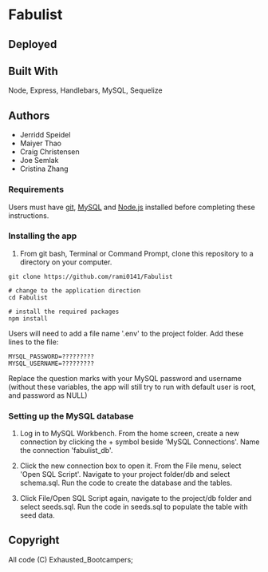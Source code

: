 # Fabulist


## Deployed


## Built With
Node, Express, Handlebars, MySQL, Sequelize

## Authors

* Jerridd Speidel
* Maiyer Thao
* Craig Christensen
* Joe Semlak
* Cristina Zhang



### **Requirements**
Users must have [git](https://git-scm.com/book/en/v2/Getting-Started-Installing-Git), [MySQL](https://www.mysql.com/downloads/) and [Node.js](https://nodejs.org/en/download/) installed before completing these instructions.

### **Installing the app**

1) From git bash, Terminal or Command Prompt, clone this repository to a directory on your computer.

```
git clone https://github.com/rami0141/Fabulist

# change to the application direction
cd Fabulist

# install the required packages
npm install

```


Users will need to add a file name '.env' to the project folder.
Add these lines to the file:

```
MYSQL_PASSWORD=?????????
MYSQL_USERNAME=?????????

```

Replace the question marks with your MySQL password and username (without these variables, the app will still try to run with default user is root, and password as NULL)


### **Setting up the MySQL database**

1) Log in to MySQL Workbench.  From the home screen, create a new connection by clicking the + symbol beside 'MySQL Connections'.  Name the connection 'fabulist_db'.

2) Click the new connection box to open it.  From the File menu, select 'Open SQL Script'.  Navigate to your project folder/db and select schema.sql.  Run the code to create the database and the tables.

3) Click File/Open SQL Script again, navigate to the project/db folder and select seeds.sql.  Run the code in seeds.sql to populate the table with seed data.


## Copyright

All code (C) Exhausted_Bootcampers;